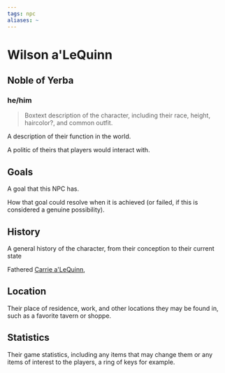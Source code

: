 ```yaml
---
tags: npc
aliases: ~
---
```


# Wilson a'LeQuinn

## Noble of Yerba

### he/him

 > 
 > Boxtext description of the character, including their race, height, haircolor?, and common outfit.

A description of their function in the world.

A politic of theirs that players would interact with.

## Goals

A goal that this NPC has.

How that goal could resolve when it is achieved (or failed, if this is considered a genuine possibility).

## History

A general history of the character, from their conception to their current state

Fathered [Carrie a'LeQuinn](Carrie%20a'LeQuinn.md), 

## Location

Their place of residence, work, and other locations they may be found in, such as a favorite tavern or shoppe.

## Statistics

Their game statistics, including any items that may change them or any items of interest to the players, a ring of keys for example.
